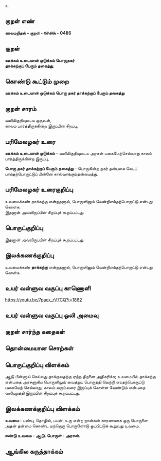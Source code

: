 உ

## குறள் எண் 

**காலமறிதல்  – குறள் - ௦௪௮௬ - 0486**  

## குறள் 

**ஊக்கம் உடையான் ஒடுக்கம் பொருதகர்  
தாக்கற்குப் பேரும் தகைத்து.**

## கொண்டு கூட்டும் முறை

**ஊக்கம் உடையான் ஒடுக்கம் பொரு தகர் தாக்கற்குப் பேரும் தகைத்து** 
 
## குறள் சாரம் 

வலிமிகுதியுடைய ஒருவன்,  
காலம் பார்த்திருக்கின்ற இருப்பின் சிறப்பு.  

## பரிமேலழகர் உரை

**ஊக்கம் உடையான் ஒடுக்கம்** - வலிமிகுதியுடைய அரசன் பகைமேற்செல்லாது காலம் பார்த்திருக்கின்ற இருப்பு,  

**பொரு தகர் தாக்கற்குப் பேரும் தகைத்து** - பொருகின்ற தகர் தன்பகை கெடப் பாய்தற்பொருட்டுப் பின்னே கால்வாங்கும்தன்மைத்து. 

## பரிமேலழகர் உரைகுறிப்பு   

உவமைக்கண் தாக்கற்கு என்றதனால், பொருளினும் வென்றிஎய்தற்பொருட்டு என்பது கொள்க.  
இதனான் அவ்விருப்பின் சிறப்புக் கூறப்பட்டது.    

## பொருட்குறிப்பு 

இதனான் அவ்விருப்பின் சிறப்புக் கூறப்பட்டது.    

## இலக்கணக்குறிப்பு  

உவமைக்கண் **தாக்கற்கு** என்றதனால், பொருளினும் வென்றிஎய்தற்பொருட்டு என்பது கொள்க.    

## உயர் வள்ளுவ வகுப்பு காணொளி

https://youtu.be/7paex_rV7CQ?t=1862

## உயர் வள்ளுவ வகுப்பு ஒலி அமைவு 

 
## குறள் சார்ந்த கதைகள் 


## தொன்மையான சொற்கள்


## பொருட்குறிப்பு விளக்கம்

ஆடு பின்னால் செல்வது தாக்குவதற்கு ஏற்ற திறனை அதிகரிக்க; உவமையில் தாக்கற்கு என்பதை அரசனாகிய பொருளிலும் வைத்துப் பொருத்தி வெற்றி எய்தற்பொருட்டு பகைமேற் செல்லாது, காலம் வரும்வரை இருப்புக் கொள்ள வேண்டும் என்பதை வலியுறுத்தி இருப்பின் சிறப்புக் கூறப்பட்டது.

## இலக்கணக்குறிப்பு விளக்கம்

**உவமை** : பண்பு, தொழில், பயன், உரு என்ற நான்கன் காரணமாக ஒரு பொருளை அதன் தன்மை கொண்ட மற்றொரு பொருளோடு ஒப்பிட்டுக் கூறுவது உவமை.  

**ஈண்டு உவமை - ஆடு. பொருள் - அரசன்.** 

## ஆங்கில கருத்தாக்கம் 



